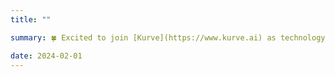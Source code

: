 ```yaml
---
title: ""

summary: 🍀 Excited to join [Kurve](https://www.kurve.ai) as technology consultant on a part-time basis and work with Wes Madrigal on shaping the product.

date: 2024-02-01
---
```


